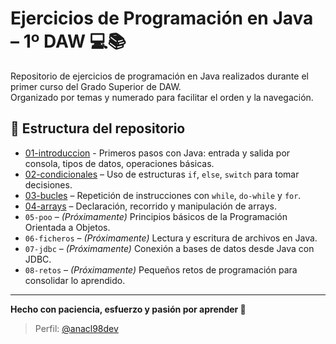 # Ejercicios de Programación en Java – 1º DAW 💻📚

Repositorio de ejercicios de programación en Java realizados durante el primer curso del Grado Superior de DAW.  
Organizado por temas y numerado para facilitar el orden y la navegación.

## 📂 Estructura del repositorio

- [01-introduccion](./01-introduccion/) - Primeros pasos con Java: entrada y salida por consola, tipos de datos, operaciones básicas.
- [02-condicionales](./02-condicionales/) – Uso de estructuras `if`, `else`, `switch` para tomar decisiones.
- [03-bucles](./03-bucles/) – Repetición de instrucciones con `while`, `do-while` y `for`.
- [04-arrays](04-arrays) – Declaración, recorrido y manipulación de arrays.
- `05-poo` – *(Próximamente)* Principios básicos de la Programación Orientada a Objetos.
- `06-ficheros` – *(Próximamente)* Lectura y escritura de archivos en Java.
- `07-jdbc` – *(Próximamente)* Conexión a bases de datos desde Java con JDBC.
- `08-retos` – *(Próximamente)* Pequeños retos de programación para consolidar lo aprendido.
---

**Hecho con paciencia, esfuerzo y pasión por aprender 🌱**

> Perfil: [@anacl98dev](https://github.com/anacl98dev)
